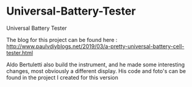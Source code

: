 # Universal-Battery-Tester
Universal Battery Tester

The blog for this project can be found here : http://www.paulvdiyblogs.net/2019/03/a-pretty-universal-battery-cell-tester.html

Aldo Bertuletti also build the instrument, and he made some interesting changes, most obviously a different display.
His code and foto's can be found in the project I created for this version
